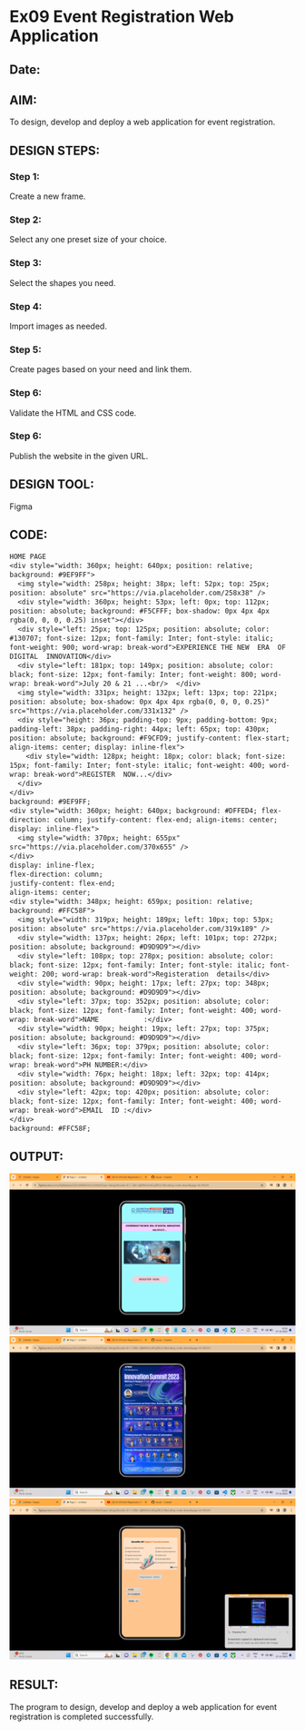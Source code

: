 # Ex09 Event Registration Web Application
## Date:

## AIM:
To design, develop and deploy a web application for event registration.

## DESIGN STEPS:

### Step 1:
Create a new frame.

### Step 2:
Select any one preset size of your choice.

### Step 3:
Select the shapes you need.

### Step 4:
Import images as needed.

### Step 5:
Create pages based on your need and link them.

### Step 6:

Validate the HTML and CSS code.

### Step 6:

Publish the website in the given URL.

## DESIGN TOOL:
Figma

## CODE:
```
HOME PAGE
<div style="width: 360px; height: 640px; position: relative; background: #9EF9FF">
  <img style="width: 258px; height: 38px; left: 52px; top: 25px; position: absolute" src="https://via.placeholder.com/258x38" />
  <div style="width: 360px; height: 53px; left: 0px; top: 112px; position: absolute; background: #F5CFFF; box-shadow: 0px 4px 4px rgba(0, 0, 0, 0.25) inset"></div>
  <div style="left: 25px; top: 125px; position: absolute; color: #130707; font-size: 12px; font-family: Inter; font-style: italic; font-weight: 900; word-wrap: break-word">EXPERIENCE THE NEW  ERA  OF DIGITAL  INNOVATION</div>
  <div style="left: 181px; top: 149px; position: absolute; color: black; font-size: 12px; font-family: Inter; font-weight: 800; word-wrap: break-word">July 20 & 21 ...<br/>  </div>
  <img style="width: 331px; height: 132px; left: 13px; top: 221px; position: absolute; box-shadow: 0px 4px 4px rgba(0, 0, 0, 0.25)" src="https://via.placeholder.com/331x132" />
  <div style="height: 36px; padding-top: 9px; padding-bottom: 9px; padding-left: 38px; padding-right: 44px; left: 65px; top: 430px; position: absolute; background: #F9CFD9; justify-content: flex-start; align-items: center; display: inline-flex">
    <div style="width: 128px; height: 18px; color: black; font-size: 15px; font-family: Inter; font-style: italic; font-weight: 400; word-wrap: break-word">REGISTER  NOW...</div>
  </div>
</div>
background: #9EF9FF;
<div style="width: 360px; height: 640px; background: #DFFED4; flex-direction: column; justify-content: flex-end; align-items: center; display: inline-flex">
  <img style="width: 370px; height: 655px" src="https://via.placeholder.com/370x655" />
</div>
display: inline-flex;
flex-direction: column;
justify-content: flex-end;
align-items: center;
<div style="width: 348px; height: 659px; position: relative; background: #FFC58F">
  <img style="width: 319px; height: 189px; left: 10px; top: 53px; position: absolute" src="https://via.placeholder.com/319x189" />
  <div style="width: 137px; height: 26px; left: 101px; top: 272px; position: absolute; background: #D9D9D9"></div>
  <div style="left: 108px; top: 278px; position: absolute; color: black; font-size: 12px; font-family: Inter; font-style: italic; font-weight: 200; word-wrap: break-word">Registeration  details</div>
  <div style="width: 90px; height: 17px; left: 27px; top: 348px; position: absolute; background: #D9D9D9"></div>
  <div style="left: 37px; top: 352px; position: absolute; color: black; font-size: 12px; font-family: Inter; font-weight: 400; word-wrap: break-word">NAME           :</div>
  <div style="width: 90px; height: 19px; left: 27px; top: 375px; position: absolute; background: #D9D9D9"></div>
  <div style="left: 36px; top: 379px; position: absolute; color: black; font-size: 12px; font-family: Inter; font-weight: 400; word-wrap: break-word">PH NUMBER:</div>
  <div style="width: 76px; height: 18px; left: 32px; top: 414px; position: absolute; background: #D9D9D9"></div>
  <div style="left: 42px; top: 420px; position: absolute; color: black; font-size: 12px; font-family: Inter; font-weight: 400; word-wrap: break-word">EMAIL  ID :</div>
</div>
background: #FFC58F;
```
## OUTPUT:
![OUTPUT](<Screenshot 2023-12-27 191855.png>)
![OUTPUT](<Screenshot 2023-12-27 191907.png>)
![OUTPUT](<Screenshot 2023-12-27 191917.png>)
## RESULT:
The program to design, develop and deploy a web application for event registration is completed successfully.
